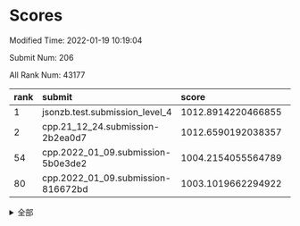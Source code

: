 # Scores

Modified Time: 2022-01-19 10:19:04

Submit Num: 206

All Rank Num: 43177

| rank |               submit               |       score        |       sigma        | pk_num |
| :--- | :--------------------------------- | :----------------- | :----------------- | :----- |
| 1    | jsonzb.test.submission_level_4     | 1012.8914220466855 | 0.8035297320503579 | 812    |
| 2    | cpp.21_12_24.submission-2b2ea0d7   | 1012.6590192038357 | 0.8129078556207734 | 835    |
| 54   | cpp.2022_01_09.submission-5b0e3de2 | 1004.2154055564789 | 0.7133889218669937 | 839    |
| 80   | cpp.2022_01_09.submission-816672bd | 1003.1019662294922 | 0.7149566230548454 | 840    |


<details>
<summary>全部</summary>

| rank |                 submit                 |       score        |       sigma        | pk_num |
| :--- | :------------------------------------- | :----------------- | :----------------- | :----- |
| 1    | jsonzb.test.submission_level_4         | 1012.8914220466855 | 0.8035297320503579 | 812    |
| 2    | cpp.21_12_24.submission-2b2ea0d7       | 1012.6590192038357 | 0.8129078556207734 | 835    |
| 3    | gobigger.level_3.submission_level_3_41 | 1011.4571091653448 | 0.7732110679055477 | 842    |
| 4    | gobigger.level_3.submission_level_3_33 | 1011.4437759638894 | 0.7867240101135576 | 837    |
| 5    | gobigger.level_3.submission_level_3_43 | 1011.3864077670986 | 0.7815360940079985 | 837    |
| 6    | gobigger.level_3.submission_level_3_38 | 1011.1361831848278 | 0.751804007763608  | 835    |
| 7    | gobigger.level_3.submission_level_3_1  | 1011.0396306556952 | 0.7918104584205112 | 835    |
| 8    | gobigger.level_3.submission_level_3_2  | 1011.0386487394774 | 0.7612954126547761 | 841    |
| 9    | gobigger.level_3.submission_level_3_8  | 1010.9626552120501 | 0.7771689254137268 | 842    |
| 10   | gobigger.level_3.submission_level_3_16 | 1010.9189147167265 | 0.7744388140491231 | 837    |
| 11   | gobigger.level_3.submission_level_3_31 | 1010.8919077788001 | 0.7926810951144644 | 842    |
| 12   | gobigger.level_3.submission_level_3_3  | 1010.8583240055784 | 0.7430641084616428 | 841    |
| 13   | gobigger.level_3.submission_level_3_36 | 1010.8320167766963 | 0.7731177954696823 | 835    |
| 14   | gobigger.level_3.submission_level_3_45 | 1010.8302940834789 | 0.7512956164834219 | 845    |
| 15   | gobigger.level_3.submission_level_3_15 | 1010.8171066771196 | 0.7333833402891187 | 842    |
| 16   | gobigger.level_3.submission_level_3_0  | 1010.4443168620702 | 0.7884823111165083 | 838    |
| 17   | gobigger.level_3.submission_level_3_12 | 1010.4163421257092 | 0.7863623458037415 | 835    |
| 18   | gobigger.level_3.submission_level_3_29 | 1010.3774094399299 | 0.7524786227716054 | 835    |
| 19   | gobigger.level_3.submission_level_3_20 | 1010.2699196710156 | 0.7474647889916299 | 835    |
| 20   | gobigger.level_3.submission_level_3_34 | 1010.1932395224641 | 0.7628137652227709 | 834    |
| 21   | gobigger.level_3.submission_level_3_27 | 1010.1525682079495 | 0.7666120143017834 | 842    |
| 22   | gobigger.level_3.submission_level_3_25 | 1010.1073374842971 | 0.7563405535856539 | 833    |
| 23   | gobigger.level_3.submission_level_3_7  | 1010.0528481683812 | 0.7495639607853473 | 837    |
| 24   | gobigger.level_3.submission_level_3_32 | 1010.0408069862898 | 0.7460990450226141 | 846    |
| 25   | gobigger.level_3.submission_level_3_21 | 1009.9516760772658 | 0.7707553133375509 | 838    |
| 26   | gobigger.level_3.submission_level_3_48 | 1009.9417766682282 | 0.7719168590032044 | 841    |
| 27   | gobigger.level_3.submission_level_3_19 | 1009.9149677203493 | 0.7371983010210466 | 832    |
| 28   | gobigger.level_3.submission_level_3_6  | 1009.8962767407975 | 0.7719001704549728 | 838    |
| 29   | gobigger.level_3.submission_level_3_49 | 1009.7646550426176 | 0.7435872135333865 | 839    |
| 30   | gobigger.level_3.submission_level_3_4  | 1009.7433201947782 | 0.7404616150239228 | 836    |
| 31   | gobigger.level_3.submission_level_3_46 | 1009.6696138480518 | 0.7332775725221364 | 845    |
| 32   | gobigger.level_3.submission_level_3_5  | 1009.6043050411143 | 0.738340997148744  | 837    |
| 33   | gobigger.level_3.submission_level_3_26 | 1009.560186896392  | 0.7519965373642818 | 837    |
| 34   | gobigger.level_3.submission_level_3_37 | 1009.48189435849   | 0.762712383342533  | 843    |
| 35   | gobigger.level_3.submission_level_3_42 | 1009.4806814208748 | 0.7451597168314393 | 835    |
| 36   | gobigger.level_3.submission_level_3_28 | 1009.4118953599556 | 0.7369728022824492 | 836    |
| 37   | gobigger.level_3.submission_level_3_10 | 1009.3917480529909 | 0.7330649367729323 | 840    |
| 38   | gobigger.level_3.submission_level_3_17 | 1009.3589866727639 | 0.7519415276842036 | 845    |
| 39   | gobigger.level_3.submission_level_3_11 | 1009.3067432511258 | 0.7537273869793227 | 835    |
| 40   | gobigger.level_3.submission_level_3_47 | 1009.2784259901382 | 0.752001593238665  | 844    |
| 41   | gobigger.level_3.submission_level_3_9  | 1009.1713535908273 | 0.7698721907560014 | 839    |
| 42   | gobigger.level_3.submission_level_3_13 | 1009.1655284707781 | 0.7418005930386523 | 839    |
| 43   | gobigger.level_3.submission_level_3_44 | 1009.1464114597283 | 0.7367646311547802 | 842    |
| 44   | gobigger.level_3.submission_level_3_22 | 1009.0848722359628 | 0.7454350880288165 | 837    |
| 45   | gobigger.level_3.submission_level_3_30 | 1008.9442999354591 | 0.7352278087476407 | 831    |
| 46   | gobigger.level_3.submission_level_3_18 | 1008.8854851834548 | 0.7444151305369764 | 840    |
| 47   | gobigger.level_3.submission_level_3_24 | 1008.5953291747261 | 0.7181680358108447 | 834    |
| 48   | gobigger.level_3.submission_level_3_35 | 1008.5705160940109 | 0.7716188614451486 | 833    |
| 49   | gobigger.level_3.submission_level_3_40 | 1008.546813165665  | 0.7431561335491536 | 835    |
| 50   | gobigger.level_3.submission_level_3_23 | 1008.3079456461429 | 0.7443030350762533 | 843    |
| 51   | gobigger.level_3.submission_level_3_39 | 1008.169311490479  | 0.7502028443132489 | 831    |
| 52   | gobigger.level_3.submission_level_3_14 | 1007.802350903414  | 0.7161652565760073 | 838    |
| 53   | gobigger.level_1.submission_level_1_10 | 1004.5615864648464 | 0.7241258498369031 | 840    |
| 54   | cpp.2022_01_09.submission-5b0e3de2     | 1004.2154055564789 | 0.7133889218669937 | 839    |
| 55   | gobigger.level_1.submission_level_1_33 | 1004.1925641998299 | 0.7052267845765531 | 837    |
| 56   | gobigger.level_1.submission_level_1_2  | 1004.1699948293556 | 0.7203576931296939 | 838    |
| 57   | gobigger.level_1.submission_level_1_0  | 1004.163190278422  | 0.7132101140065477 | 843    |
| 58   | gobigger.level_1.submission_level_1_4  | 1004.0401195334417 | 0.7228137518961513 | 842    |
| 59   | gobigger.level_1.submission_level_1_18 | 1003.7652075284108 | 0.7268448148241267 | 839    |
| 60   | gobigger.level_1.submission_level_1_15 | 1003.6962308193005 | 0.7184727581152763 | 842    |
| 61   | gobigger.level_1.submission_level_1_23 | 1003.686607015067  | 0.7171581967243272 | 838    |
| 62   | gobigger.level_1.submission_level_1_27 | 1003.6763131885672 | 0.7151893646078559 | 835    |
| 63   | gobigger.level_1.submission_level_1_45 | 1003.5807045086863 | 0.7116239692043276 | 840    |
| 64   | gobigger.level_1.submission_level_1_16 | 1003.5379827222089 | 0.7246200513447518 | 843    |
| 65   | gobigger.level_1.submission_level_1_5  | 1003.5166570206761 | 0.7235423857545942 | 836    |
| 66   | gobigger.level_1.submission_level_1_41 | 1003.4390095952896 | 0.7164998757493238 | 840    |
| 67   | gobigger.level_1.submission_level_1_28 | 1003.4126175141503 | 0.711403957843643  | 836    |
| 68   | gobigger.level_1.submission_level_1_1  | 1003.3544508246023 | 0.7145121530045032 | 834    |
| 69   | gobigger.level_1.submission_level_1_9  | 1003.3221733197864 | 0.713730111599227  | 838    |
| 70   | gobigger.level_1.submission_level_1_38 | 1003.3115333433506 | 0.7103144334228603 | 840    |
| 71   | gobigger.level_1.submission_level_1_17 | 1003.2968851556185 | 0.7147615221343238 | 836    |
| 72   | gobigger.level_1.submission_level_1_19 | 1003.2641423368274 | 0.7239080963845519 | 837    |
| 73   | gobigger.level_1.submission_level_1_22 | 1003.2517888650381 | 0.7100734706308823 | 841    |
| 74   | gobigger.level_1.submission_level_1_40 | 1003.2456549568366 | 0.7150992567237326 | 843    |
| 75   | gobigger.level_1.submission_level_1_49 | 1003.2433650570006 | 0.7179239404154323 | 836    |
| 76   | gobigger.level_1.submission_level_1_44 | 1003.2029686354591 | 0.7283870566851518 | 845    |
| 77   | gobigger.level_1.submission_level_1_39 | 1003.1677399966837 | 0.7173589913129373 | 842    |
| 78   | gobigger.level_1.submission_level_1_34 | 1003.1551109234797 | 0.723939612368268  | 838    |
| 79   | gobigger.level_1.submission_level_1_36 | 1003.1439339533624 | 0.7129321855498496 | 840    |
| 80   | cpp.2022_01_09.submission-816672bd     | 1003.1019662294922 | 0.7149566230548454 | 840    |
| 81   | gobigger.level_1.submission_level_1_24 | 1003.0900675882857 | 0.7279593846942591 | 837    |
| 82   | gobigger.level_1.submission_level_1_7  | 1003.0848418631783 | 0.7127414074465241 | 836    |
| 83   | gobigger.level_1.submission_level_1_3  | 1003.0141375486343 | 0.705891713996324  | 835    |
| 84   | gobigger.level_1.submission_level_1_21 | 1002.9743408907481 | 0.6983852348946005 | 845    |
| 85   | gobigger.level_1.submission_level_1_29 | 1002.9349236754881 | 0.7191274743064168 | 838    |
| 86   | gobigger.level_1.submission_level_1_12 | 1002.9014577578673 | 0.7053885976590635 | 836    |
| 87   | gobigger.level_1.submission_level_1_14 | 1002.885702215315  | 0.7286802002314243 | 833    |
| 88   | gobigger.level_1.submission_level_1_37 | 1002.7971366342261 | 0.7078218192323033 | 835    |
| 89   | gobigger.level_1.submission_level_1_25 | 1002.669521618505  | 0.7117977906389685 | 839    |
| 90   | gobigger.level_1.submission_level_1_43 | 1002.6588525093157 | 0.705817729957867  | 838    |
| 91   | gobigger.level_1.submission_level_1_8  | 1002.6136265860041 | 0.7202936899056191 | 841    |
| 92   | gobigger.level_1.submission_level_1_35 | 1002.5604413350392 | 0.716937113964591  | 838    |
| 93   | gobigger.level_1.submission_level_1_11 | 1002.5285119383782 | 0.719311567165105  | 838    |
| 94   | gobigger.level_1.submission_level_1_32 | 1002.5266498864673 | 0.7157618408536202 | 840    |
| 95   | gobigger.level_1.submission_level_1_48 | 1002.4154727971465 | 0.7253527409934002 | 842    |
| 96   | gobigger.level_1.submission_level_1_30 | 1002.4024374205454 | 0.7210755500115883 | 840    |
| 97   | gobigger.level_1.submission_level_1_20 | 1002.3354237187363 | 0.7132560622368562 | 838    |
| 98   | gobigger.level_1.submission_level_1_26 | 1002.3230473508487 | 0.7034173125059132 | 837    |
| 99   | gobigger.level_1.submission_level_1_42 | 1002.2604079927168 | 0.706123844085207  | 835    |
| 100  | gobigger.level_1.submission_level_1_46 | 1002.1610574333905 | 0.705918094331696  | 838    |
| 101  | gobigger.level_1.submission_level_1_6  | 1002.0566986932804 | 0.7053636800397471 | 842    |
| 102  | gobigger.level_1.submission_level_1_31 | 1002.0488795055538 | 0.7064362775250207 | 834    |
| 103  | gobigger.level_1.submission_level_1_13 | 1001.956579455129  | 0.7125135537798905 | 837    |
| 104  | gobigger.level_1.submission_level_1_47 | 1001.9110581544501 | 0.715490740018704  | 841    |
| 105  | gobigger.random.submission_random_10   | 996.9738576109048  | 0.7149199897716323 | 834    |
| 106  | gobigger.random.submission_random_12   | 996.9376577704741  | 0.7031387130374437 | 839    |
| 107  | gobigger.random.submission_random_38   | 996.9234501005116  | 0.7166142023770228 | 839    |
| 108  | gobigger.random.submission_random_36   | 996.8933353078723  | 0.7086565451560255 | 837    |
| 109  | gobigger.random.submission_random_27   | 996.8293973698027  | 0.7170789419388397 | 843    |
| 110  | gobigger.random.submission_random_9    | 996.8169931202141  | 0.7163475397274771 | 840    |
| 111  | gobigger.random.submission_random_13   | 996.7088225992774  | 0.7176121432266531 | 839    |
| 112  | gobigger.random.submission_random_4    | 996.7079479041729  | 0.7077389044029048 | 836    |
| 113  | gobigger.random.submission_random_32   | 996.6974020437864  | 0.7106602315536245 | 842    |
| 114  | gobigger.random.submission_random_3    | 996.5823138097928  | 0.7206782714791958 | 838    |
| 115  | gobigger.random.submission_random_35   | 996.4267715858115  | 0.6997686104719866 | 836    |
| 116  | gobigger.random.submission_random_1    | 996.4085809751965  | 0.7086984337864346 | 842    |
| 117  | gobigger.random.submission_random_18   | 996.4084199072786  | 0.7040427593916504 | 839    |
| 118  | gobigger.random.submission_random_23   | 996.3836612336926  | 0.7112593889796309 | 835    |
| 119  | gobigger.random.submission_random_25   | 996.3414617838896  | 0.7226124505214193 | 840    |
| 120  | gobigger.random.submission_random_45   | 996.2764209354489  | 0.707285198086823  | 840    |
| 121  | gobigger.random.submission_random_30   | 996.264624047164   | 0.7122372991788067 | 843    |
| 122  | gobigger.random.submission_random_41   | 996.2369081664649  | 0.7158202301781996 | 834    |
| 123  | gobigger.random.submission_random_20   | 996.2069122992873  | 0.705767468410019  | 844    |
| 124  | gobigger.random.submission_random_33   | 996.1799915008894  | 0.7084825440778532 | 840    |
| 125  | gobigger.random.submission_random_7    | 996.1316090493569  | 0.7004328679239796 | 842    |
| 126  | gobigger.random.submission_random_34   | 996.1073262294022  | 0.7091753124566336 | 838    |
| 127  | gobigger.random.submission_random_47   | 996.0594784545898  | 0.712873953992426  | 836    |
| 128  | gobigger.random.submission_random_42   | 996.0323420948737  | 0.7042247174014801 | 837    |
| 129  | gobigger.random.submission_random_6    | 996.0012855803303  | 0.7049380133388686 | 839    |
| 130  | gobigger.random.submission_random_40   | 995.9846841905302  | 0.72121236794486   | 838    |
| 131  | gobigger.random.submission_random_29   | 995.9213307432558  | 0.7111865472757123 | 836    |
| 132  | gobigger.random.submission_random_31   | 995.9190408747254  | 0.7025594405982919 | 840    |
| 133  | gobigger.random.submission_random_17   | 995.9028017726571  | 0.7112816867699353 | 840    |
| 134  | gobigger.random.submission_random_28   | 995.8804411759922  | 0.7004778559100467 | 839    |
| 135  | gobigger.random.submission_random_48   | 995.8379531691568  | 0.7169798430144492 | 838    |
| 136  | gobigger.random.submission_random_24   | 995.783551449745   | 0.7105514068910391 | 839    |
| 137  | gobigger.random.submission_random_5    | 995.7529154393152  | 0.7030891268829852 | 837    |
| 138  | gobigger.random.submission_random_19   | 995.7104864474136  | 0.7089686468199634 | 839    |
| 139  | gobigger.random.submission_random_15   | 995.6717192335499  | 0.7101135277512869 | 838    |
| 140  | gobigger.random.submission_random_22   | 995.6692272299348  | 0.7088654789030268 | 840    |
| 141  | gobigger.random.submission_random_49   | 995.644409466561   | 0.717203935732931  | 835    |
| 142  | gobigger.random.submission_random_8    | 995.5915599413879  | 0.7071637403296718 | 836    |
| 143  | gobigger.random.submission_random_0    | 995.580374284899   | 0.70380545581837   | 840    |
| 144  | gobigger.random.submission_random_37   | 995.5091547068395  | 0.7107665142623516 | 842    |
| 145  | gobigger.random.submission_random_26   | 995.5073497830668  | 0.7138940905653737 | 839    |
| 146  | gobigger.random.submission_random_2    | 995.3390981090457  | 0.7117091363051626 | 839    |
| 147  | gobigger.random.submission_random_16   | 995.3251641024355  | 0.7095397658460321 | 842    |
| 148  | gobigger.random.submission_random_46   | 995.3177861683708  | 0.7100745470725394 | 839    |
| 149  | gobigger.random.submission_random_39   | 995.2664292099829  | 0.7076530561418765 | 837    |
| 150  | gobigger.random.submission_random_21   | 995.2651856779263  | 0.7022446263719884 | 838    |
| 151  | gobigger.random.submission_random_11   | 995.068089577221   | 0.7133623767409702 | 836    |
| 152  | gobigger.random.submission_random_43   | 994.9718025881091  | 0.7134118984809533 | 840    |
| 153  | gobigger.random.submission_random_44   | 994.9713042729195  | 0.7410958265498447 | 835    |
| 154  | gobigger.random.submission_random_14   | 994.8408435255621  | 0.7115754035140431 | 838    |
| 155  | gobigger.level_2.submission_level_2_33 | 994.2792134874636  | 0.7298432227021516 | 840    |
| 156  | gobigger.level_2.submission_level_2_5  | 994.2479216050723  | 0.7349731850922092 | 837    |
| 157  | gobigger.level_2.submission_level_2_2  | 994.0836845526892  | 0.7465693386076095 | 840    |
| 158  | gobigger.level_2.submission_level_2_3  | 994.0161698621662  | 0.7359575310771076 | 836    |
| 159  | gobigger.level_2.submission_level_2_20 | 993.8546113009102  | 0.7196535831231614 | 840    |
| 160  | gobigger.level_2.submission_level_2_45 | 993.8242674314049  | 0.7215877210172567 | 838    |
| 161  | gobigger.level_2.submission_level_2_29 | 993.6709735795952  | 0.7365363020484966 | 836    |
| 162  | gobigger.level_2.submission_level_2_34 | 993.4358799065141  | 0.7340439581701486 | 842    |
| 163  | gobigger.level_2.submission_level_2_8  | 993.4250717291019  | 0.729887381694382  | 843    |
| 164  | gobigger.level_2.submission_level_2_31 | 993.1701586394738  | 0.7414488208810937 | 840    |
| 165  | gobigger.level_2.submission_level_2_44 | 993.1394030484238  | 0.7415018891943721 | 836    |
| 166  | gobigger.level_2.submission_level_2_26 | 992.9934831961701  | 0.7500363276424642 | 840    |
| 167  | gobigger.level_2.submission_level_2_17 | 992.9273986558234  | 0.7289251117047001 | 839    |
| 168  | gobigger.level_2.submission_level_2_21 | 992.9139095763277  | 0.7374646636840053 | 838    |
| 169  | gobigger.level_2.submission_level_2_46 | 992.8190875340634  | 0.7281225300933921 | 840    |
| 170  | gobigger.level_2.submission_level_2_30 | 992.7715390460255  | 0.7389523888313033 | 837    |
| 171  | gobigger.level_2.submission_level_2_7  | 992.7228374596071  | 0.7431716661746639 | 837    |
| 172  | gobigger.level_2.submission_level_2_4  | 992.6720142347286  | 0.7508325362548373 | 837    |
| 173  | gobigger.level_2.submission_level_2_25 | 992.6375224437508  | 0.7448587249757029 | 840    |
| 174  | gobigger.level_2.submission_level_2_14 | 992.6214396729467  | 0.7458045760526867 | 839    |
| 175  | gobigger.level_2.submission_level_2_37 | 992.5794798172055  | 0.744183723614468  | 839    |
| 176  | gobigger.level_2.submission_level_2_42 | 992.5630597336543  | 0.7472068571448183 | 838    |
| 177  | gobigger.level_2.submission_level_2_6  | 992.5574162780903  | 0.7411403365372309 | 834    |
| 178  | gobigger.level_2.submission_level_2_27 | 992.4778609418019  | 0.7588476618261261 | 840    |
| 179  | gobigger.level_2.submission_level_2_9  | 992.4232504023346  | 0.7344443602693752 | 839    |
| 180  | gobigger.level_2.submission_level_2_40 | 992.3595800404041  | 0.7373311118586869 | 842    |
| 181  | gobigger.level_2.submission_level_2_41 | 992.269276671092   | 0.7423624273790943 | 840    |
| 182  | gobigger.level_2.submission_level_2_15 | 992.266303979268   | 0.7561178191224223 | 838    |
| 183  | gobigger.level_2.submission_level_2_38 | 991.9949899138344  | 0.7748670140400545 | 839    |
| 184  | gobigger.level_2.submission_level_2_10 | 991.8699609981793  | 0.7542321373759797 | 841    |
| 185  | gobigger.level_2.submission_level_2_39 | 991.8523693387318  | 0.7438018867396121 | 836    |
| 186  | gobigger.level_2.submission_level_2_35 | 991.7480004154966  | 0.7458965574038419 | 838    |
| 187  | gobigger.level_2.submission_level_2_47 | 991.622998858564   | 0.754294546614081  | 834    |
| 188  | gobigger.level_2.submission_level_2_49 | 991.4460305669352  | 0.7399976498909242 | 843    |
| 189  | gobigger.level_2.submission_level_2_32 | 991.3902281753988  | 0.7713956413915758 | 839    |
| 190  | gobigger.level_2.submission_level_2_18 | 991.2504252320388  | 0.7544363839054413 | 837    |
| 191  | gobigger.level_2.submission_level_2_16 | 991.0960592706567  | 0.7540352651118388 | 837    |
| 192  | gobigger.level_2.submission_level_2_1  | 991.0408190807685  | 0.7434895319921763 | 837    |
| 193  | gobigger.level_2.submission_level_2_24 | 991.01496851073    | 0.7537532561201682 | 839    |
| 194  | gobigger.level_2.submission_level_2_12 | 990.9677307857509  | 0.7685025174498197 | 839    |
| 195  | gobigger.level_2.submission_level_2_11 | 990.8854197200625  | 0.7328056831803873 | 841    |
| 196  | gobigger.level_2.submission_level_2_0  | 990.8253463854861  | 0.7608444410019238 | 837    |
| 197  | gobigger.level_2.submission_level_2_36 | 990.7427184346552  | 0.7663705997941128 | 834    |
| 198  | gobigger.level_2.submission_level_2_43 | 990.6842102847288  | 0.753154375483315  | 850    |
| 199  | gobigger.level_2.submission_level_2_28 | 990.6750930599926  | 0.771635923644607  | 840    |
| 200  | gobigger.level_2.submission_level_2_48 | 990.5975234226302  | 0.7388454661339982 | 835    |
| 201  | gobigger.level_2.submission_level_2_22 | 990.4897001043593  | 0.7704241386391313 | 834    |
| 202  | gobigger.level_2.submission_level_2_13 | 990.2311251359247  | 0.7665631116852365 | 844    |
| 203  | gobigger.level_2.submission_level_2_23 | 989.3058752260349  | 0.7718229048872978 | 839    |
| 204  | gobigger.level_2.submission_level_2_19 | 989.13687834236    | 0.7603359808119798 | 839    |
| 205  | gobigger.none.submission_none_1        | 976.3695692986524  | 1.3865116737099534 | 833    |
| 206  | gobigger.none.submission_none_0        | 975.7683384316974  | 1.4888938809031764 | 842    |

</details>